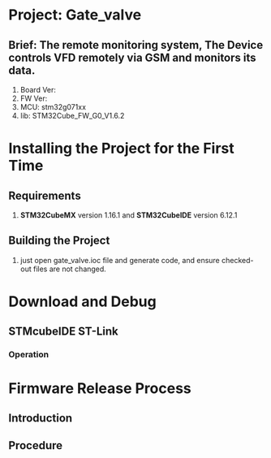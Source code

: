 # Project: Gate_valve

## Brief: The remote monitoring system, The Device controls VFD remotely via GSM and monitors its data. 
1. Board Ver:
2. FW Ver:
3. MCU: stm32g071xx
4. lib: STM32Cube_FW_G0_V1.6.2


# Installing the Project for the First Time

## Requirements
1. **STM32CubeMX** version 1.16.1 and **STM32CubeIDE** version 6.12.1

## Building the Project
1. just open gate_valve.ioc file and generate code, and ensure checked-out files are not changed.

# Download and Debug

## STMcubeIDE ST-Link

### Operation

# Firmware Release Process

## Introduction

## Procedure
